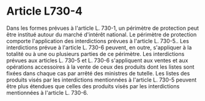 # Article L730-4

Dans les formes prévues à l'article L. 730-1, un périmètre de protection peut être institué autour du marché d'intérêt national.   Le périmètre de protection comporte l'application des interdictions prévues à l'article L. 730-5.. Les interdictions prévue à l'article L. 730-6 peuvent, en outre, s'appliquer à la totalité ou à une ou plusieurs parties de ce périmètre.   Les interdictions prévues aux articles L. 730-5 et L. 730-6 s'appliquent aux ventes et aux opérations accessoires à la vente de ceux des produits dont les listes sont fixées dans chaque cas par arrêté des ministres de tutelle. Les listes des produits visés par les interdictions mentionnées à l'article L. 730-5 peuvent être plus étendues que celles des produits visés par les interdictions mentionnées à l'article L. 730-6.